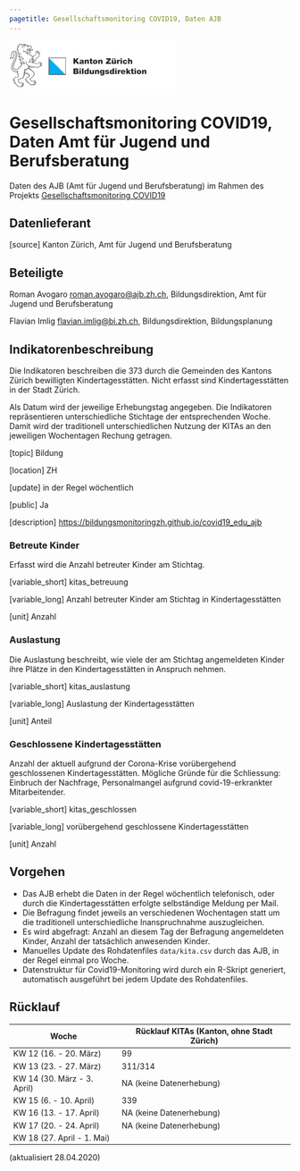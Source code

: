 ```yaml
---
pagetitle: Gesellschaftsmonitoring COVID19, Daten AJB
---
```


![](https://github.com/bildungsmonitoringZH/bildungsmonitoringZH.github.io/raw/master/assets/ktzh_bi_logo_de-300x88.jpg)

# Gesellschaftsmonitoring COVID19, Daten Amt für Jugend und Berufsberatung 

Daten des AJB (Amt für Jugend und Berufsberatung) im Rahmen des Projekts [Gesellschaftsmonitoring COVID19](https://statistikzh.github.io/covid19monitoring/)

## Datenlieferant

[source] Kanton Zürich, Amt für Jugend und Berufsberatung 

## Beteiligte

Roman Avogaro <roman.avogaro@ajb.zh.ch>, Bildungsdirektion, Amt für Jugend und Berufsberatung

Flavian Imlig <flavian.imlig@bi.zh.ch>, Bildungsdirektion, Bildungsplanung

## Indikatorenbeschreibung

Die Indikatoren beschreiben die 373 durch die Gemeinden des Kantons Zürich bewilligten Kindertagesstätten. Nicht erfasst sind Kindertagesstätten in der Stadt Zürich.

Als Datum wird der jeweilige Erhebungstag angegeben. Die Indikatoren repräsentieren unterschiedliche Stichtage der entsprechenden Woche. Damit wird der traditionell unterschiedlichen Nutzung der KITAs an den jeweiligen Wochentagen Rechung getragen. 

[topic] Bildung

[location] ZH

[update] in der Regel wöchentlich

[public] Ja

[description] https://bildungsmonitoringzh.github.io/covid19_edu_ajb

### Betreute Kinder

Erfasst wird die Anzahl betreuter Kinder am Stichtag.

[variable_short] kitas_betreuung

[variable_long] Anzahl betreuter Kinder am Stichtag in Kindertagesstätten

[unit] Anzahl

### Auslastung

Die Auslastung beschreibt, wie viele der am Stichtag angemeldeten Kinder ihre Plätze in den Kindertagesstätten in Anspruch nehmen.

[variable_short] kitas_auslastung

[variable_long] Auslastung der Kindertagesstätten

[unit] Anteil

### Geschlossene Kindertagesstätten

Anzahl der aktuell aufgrund der Corona-Krise vorübergehend geschlossenen Kindertagesstätten. Mögliche Gründe für die Schliessung: Einbruch der Nachfrage, Personalmangel aufgrund covid-19-erkrankter Mitarbeitender.  

[variable_short] kitas_geschlossen

[variable_long] vorübergehend geschlossene Kindertagesstätten 

[unit] Anzahl

## Vorgehen

* Das AJB erhebt die Daten in der Regel wöchentlich telefonisch, oder durch die Kindertagesstätten erfolgte selbständige Meldung per Mail.
* Die Befragung findet jeweils an verschiedenen Wochentagen statt um die traditionell unterschiedliche Inanspruchnahme auszugleichen.
* Es wird abgefragt: Anzahl an diesem Tag der Befragung angemeldeten Kinder, Anzahl der tatsächlich anwesenden Kinder.
* Manuelles Update des Rohdatenfiles `data/kita.csv` durch das AJB, in der Regel einmal pro Woche.
* Datenstruktur für Covid19-Monitoring wird durch ein R-Skript generiert, automatisch ausgeführt bei jedem Update des Rohdatenfiles.

## Rücklauf

Woche | Rücklauf KITAs (Kanton, ohne Stadt Zürich)
----- | -----
KW 12 (16. - 20. März) | 99
KW 13 (23. - 27. März) | 311/314
KW 14 (30. März - 3. April) | NA (keine Datenerhebung)
KW 15 (6. - 10. April) | 339  
KW 16 (13. - 17. April) | NA (keine Datenerhebung)
KW 17 (20. - 24. April) | NA (keine Datenerhebung)
KW 18 (27. April - 1. Mai)| 

(aktualisiert 28.04.2020)
